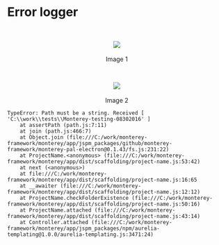 # Error logger

<br>
<p align=center>
  <img src="https://cloud.githubusercontent.com/assets/2712405/18109091/77c4b002-6edd-11e6-9c6c-fc3a40a38384.png"></img>
 <br><br>
Image 1
</p>

<br>
<p align=center>
  <img src="https://cloud.githubusercontent.com/assets/2712405/18109122/93403536-6edd-11e6-9a56-380976bf3540.png"></img>
 <br><br>
Image 2
</p>

```
TypeError: Path must be a string. Received [ 'C:\\work\\tests\\Monterey-testing-08302016' ]
    at assertPath (path.js:7:11)
    at join (path.js:466:7)
    at Object.join (file:///C:/work/monterey-framework/monterey/app/jspm_packages/github/monterey-framework/monterey-pal-electron@0.1.43/fs.js:231:22)
    at ProjectName.<anonymous> (file:///C:/work/monterey-framework/monterey/app/dist/scaffolding/project-name.js:53:42)
    at next (<anonymous>)
    at file:///C:/work/monterey-framework/monterey/app/dist/scaffolding/project-name.js:16:65
    at __awaiter (file:///C:/work/monterey-framework/monterey/app/dist/scaffolding/project-name.js:12:12)
    at ProjectName.checkFolderExistence (file:///C:/work/monterey-framework/monterey/app/dist/scaffolding/project-name.js:50:16)
    at ProjectName.attached (file:///C:/work/monterey-framework/monterey/app/dist/scaffolding/project-name.js:43:14)
    at Controller.attached (file:///C:/work/monterey-framework/monterey/app/jspm_packages/npm/aurelia-templating@1.0.0/aurelia-templating.js:3471:24)
```




